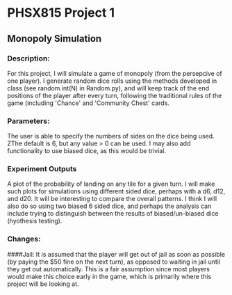 # PHSX815 Project 1
## Monopoly Simulation
### Description:
For this project, I will simulate a game of monopoly (from the persepcive of one player). I generate random dice rolls using the methods developed in class (see random.int(N) in Random.py), and will keep track of the end positions of the player after every turn, following the traditional rules of the game (including 'Chance' and 'Community Chest' cards.

### Parameters:
The user is able to specify the numbers of sides on the dice being used. ZThe default is 6, but any value > 0 can be used. I may also add functionality to use biased dice, as this would be trivial.

### Experiment Outputs
A plot of the probability of landing on any tile for a given turn. I will make such plots for simulations using different sided dice, perhaps with a d6, d12, and d20. It will be interesting to compare the overall patterns. I think I will also do so using two biased 6 sided dice, and perhaps the analysis can include trying to distinguish between the results of biased/un-biased dice (hyothesis testing). 

### Changes:
####Jail:
It is assumed that the player will get out of jail as soon as possible (by paying the $50 fine on the next turn), as opposed to waiting in jail until they get out automatically. This is a fair assumption since most players would make this choice early in the game, which is primarily where this project will be looking at.

